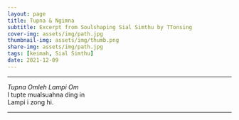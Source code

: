 ```yaml
---
layout: page
title: Tupna & Ngimna
subtitle: Excerpt from Soulshaping Sial Simthu by TTonsing
cover-img: assets/img/path.jpg
thumbnail-img: assets/img/thumb.png
share-img: assets/img/path.jpg
tags: [keimah, Sial Simthu]
date: 2021-12-09
---
```

***

*Tupna Omleh Lampi Om*  
I tupte mualsuahna ding in  
Lampi i zong hi.  

***
